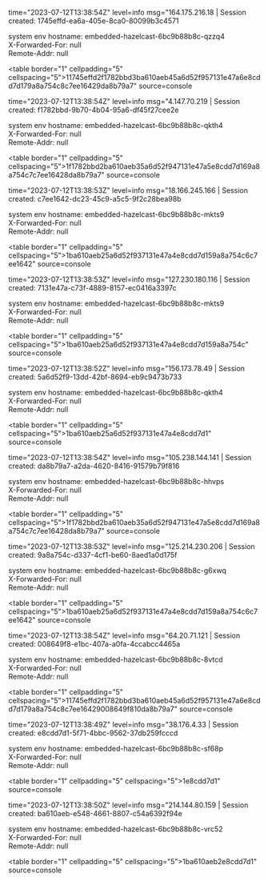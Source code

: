 
time="2023-07-12T13:38:54Z" level=info msg="164.175.216.18  |  Session created: 1745effd-ea6a-405e-8ca0-80099b3c4571<html><p>system env hostname: embedded-hazelcast-6bc9b88b8c-qzzq4<br>X-Forwarded-For: null<br>Remote-Addr: null<br></p><table border=\"1\" cellpadding=\"5\" cellspacing=\"5\"><tr><th>1</th><td>1745effd</td></tr><tr><th>2</th><td>f1782bbd</td></tr><tr><th>3</th><td>ba610aeb</td></tr><tr><th>4</th><td>5a6d52f9</td></tr><tr><th>5</th><td>7131e47a</td></tr><tr><th>6</th><td>e8cdd7d1</td></tr><tr><th>7</th><td>9a8a754c</td></tr><tr><th>8</th><td>c7ee1642</td></tr><tr><th>9</th><td>da8b79a7</td></tr></table></html>" source=console



time="2023-07-12T13:38:54Z" level=info msg="4.147.70.219  |  Session created: f1782bbd-9b70-4b04-95a6-df45f27cee2e<html><p>system env hostname: embedded-hazelcast-6bc9b88b8c-qkth4<br>X-Forwarded-For: null<br>Remote-Addr: null<br></p><table border=\"1\" cellpadding=\"5\" cellspacing=\"5\"><tr><th>1</th><td>f1782bbd</td></tr><tr><th>2</th><td>ba610aeb</td></tr><tr><th>3</th><td>5a6d52f9</td></tr><tr><th>4</th><td>7131e47a</td></tr><tr><th>5</th><td>e8cdd7d1</td></tr><tr><th>6</th><td>9a8a754c</td></tr><tr><th>7</th><td>c7ee1642</td></tr><tr><th>8</th><td>da8b79a7</td></tr></table></html>" source=console



time="2023-07-12T13:38:53Z" level=info msg="18.166.245.166  |  Session created: c7ee1642-dc23-45c9-a5c5-9f2c28bea98b<html><p>system env hostname: embedded-hazelcast-6bc9b88b8c-mkts9<br>X-Forwarded-For: null<br>Remote-Addr: null<br></p><table border=\"1\" cellpadding=\"5\" cellspacing=\"5\"><tr><th>1</th><td>ba610aeb</td></tr><tr><th>2</th><td>5a6d52f9</td></tr><tr><th>3</th><td>7131e47a</td></tr><tr><th>4</th><td>e8cdd7d1</td></tr><tr><th>5</th><td>9a8a754c</td></tr><tr><th>6</th><td>c7ee1642</td></tr></table></html>" source=console


time="2023-07-12T13:38:53Z" level=info msg="127.230.180.116  |  Session created: 7131e47a-c73f-4889-8157-ec0416a3397c<html><p>system env hostname: embedded-hazelcast-6bc9b88b8c-mkts9<br>X-Forwarded-For: null<br>Remote-Addr: null<br></p><table border=\"1\" cellpadding=\"5\" cellspacing=\"5\"><tr><th>1</th><td>ba610aeb</td></tr><tr><th>2</th><td>5a6d52f9</td></tr><tr><th>3</th><td>7131e47a</td></tr><tr><th>4</th><td>e8cdd7d1</td></tr><tr><th>5</th><td>9a8a754c</td></tr></table></html>" source=console


time="2023-07-12T13:38:52Z" level=info msg="156.173.78.49  |  Session created: 5a6d52f9-13dd-42bf-8694-eb9c9473b733<html><p>system env hostname: embedded-hazelcast-6bc9b88b8c-qkth4<br>X-Forwarded-For: null<br>Remote-Addr: null<br></p><table border=\"1\" cellpadding=\"5\" cellspacing=\"5\"><tr><th>1</th><td>ba610aeb</td></tr><tr><th>2</th><td>5a6d52f9</td></tr><tr><th>3</th><td>7131e47a</td></tr><tr><th>4</th><td>e8cdd7d1</td></tr></table></html>" source=console




time="2023-07-12T13:38:54Z" level=info msg="105.238.144.141  |  Session created: da8b79a7-a2da-4620-8416-91579b79f816<html><p>system env hostname: embedded-hazelcast-6bc9b88b8c-hhvps<br>X-Forwarded-For: null<br>Remote-Addr: null<br></p><table border=\"1\" cellpadding=\"5\" cellspacing=\"5\"><tr><th>1</th><td>f1782bbd</td></tr><tr><th>2</th><td>ba610aeb</td></tr><tr><th>3</th><td>5a6d52f9</td></tr><tr><th>4</th><td>7131e47a</td></tr><tr><th>5</th><td>e8cdd7d1</td></tr><tr><th>6</th><td>9a8a754c</td></tr><tr><th>7</th><td>c7ee1642</td></tr><tr><th>8</th><td>da8b79a7</td></tr></table></html>" source=console




time="2023-07-12T13:38:53Z" level=info msg="125.214.230.206  |  Session created: 9a8a754c-d337-4cf1-be60-8aed1a0d175f<html><p>system env hostname: embedded-hazelcast-6bc9b88b8c-g6xwq<br>X-Forwarded-For: null<br>Remote-Addr: null<br></p><table border=\"1\" cellpadding=\"5\" cellspacing=\"5\"><tr><th>1</th><td>ba610aeb</td></tr><tr><th>2</th><td>5a6d52f9</td></tr><tr><th>3</th><td>7131e47a</td></tr><tr><th>4</th><td>e8cdd7d1</td></tr><tr><th>5</th><td>9a8a754c</td></tr><tr><th>6</th><td>c7ee1642</td></tr></table></html>" source=console





time="2023-07-12T13:38:54Z" level=info msg="64.20.71.121  |  Session created: 008649f8-e1bc-407a-a0fa-4ccabcc4465a<html><p>system env hostname: embedded-hazelcast-6bc9b88b8c-8vtcd<br>X-Forwarded-For: null<br>Remote-Addr: null<br></p><table border=\"1\" cellpadding=\"5\" cellspacing=\"5\"><tr><th>1</th><td>1745effd</td></tr><tr><th>2</th><td>f1782bbd</td></tr><tr><th>3</th><td>ba610aeb</td></tr><tr><th>4</th><td>5a6d52f9</td></tr><tr><th>5</th><td>7131e47a</td></tr><tr><th>6</th><td>e8cdd7d1</td></tr><tr><th>7</th><td>9a8a754c</td></tr><tr><th>8</th><td>c7ee1642</td></tr><tr><th>9</th><td>008649f8</td></tr><tr><th>10</th><td>da8b79a7</td></tr></table></html>" source=console




time="2023-07-12T13:38:49Z" level=info msg="38.176.4.33  |  Session created: e8cdd7d1-5f71-4bbc-9562-37db259fcccd<html><p>system env hostname: embedded-hazelcast-6bc9b88b8c-sf68p<br>X-Forwarded-For: null<br>Remote-Addr: null<br></p><table border=\"1\" cellpadding=\"5\" cellspacing=\"5\"><tr><th>1</th><td>e8cdd7d1</td></tr></table></html>" source=console





time="2023-07-12T13:38:50Z" level=info msg="214.144.80.159  |  Session created: ba610aeb-e548-4661-8807-c54a6392f94e<html><p>system env hostname: embedded-hazelcast-6bc9b88b8c-vrc52<br>X-Forwarded-For: null<br>Remote-Addr: null<br></p><table border=\"1\" cellpadding=\"5\" cellspacing=\"5\"><tr><th>1</th><td>ba610aeb</td></tr><tr><th>2</th><td>e8cdd7d1</td></tr></table></html>" source=console



